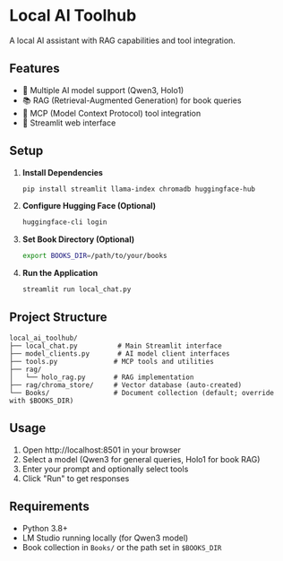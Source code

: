 # Local AI Toolhub

A local AI assistant with RAG capabilities and tool integration.

## Features

- 🤖 Multiple AI model support (Qwen3, Holo1)
- 📚 RAG (Retrieval-Augmented Generation) for book queries
- 🔧 MCP (Model Context Protocol) tool integration
- 💬 Streamlit web interface

## Setup

1. **Install Dependencies**
   ```bash
   pip install streamlit llama-index chromadb huggingface-hub
   ```

2. **Configure Hugging Face (Optional)**
   ```bash
   huggingface-cli login
   ```

3. **Set Book Directory (Optional)**
   ```bash
   export BOOKS_DIR=/path/to/your/books
   ```

4. **Run the Application**
   ```bash
   streamlit run local_chat.py
   ```

## Project Structure

```
local_ai_toolhub/
├── local_chat.py          # Main Streamlit interface
├── model_clients.py       # AI model client interfaces
├── tools.py              # MCP tools and utilities
├── rag/
│   └── holo_rag.py       # RAG implementation
├── rag/chroma_store/     # Vector database (auto-created)
└── Books/                # Document collection (default; override with $BOOKS_DIR)
```

## Usage

1. Open http://localhost:8501 in your browser
2. Select a model (Qwen3 for general queries, Holo1 for book RAG)
3. Enter your prompt and optionally select tools
4. Click "Run" to get responses

## Requirements

- Python 3.8+
- LM Studio running locally (for Qwen3 model)
- Book collection in `Books/` or the path set in `$BOOKS_DIR`